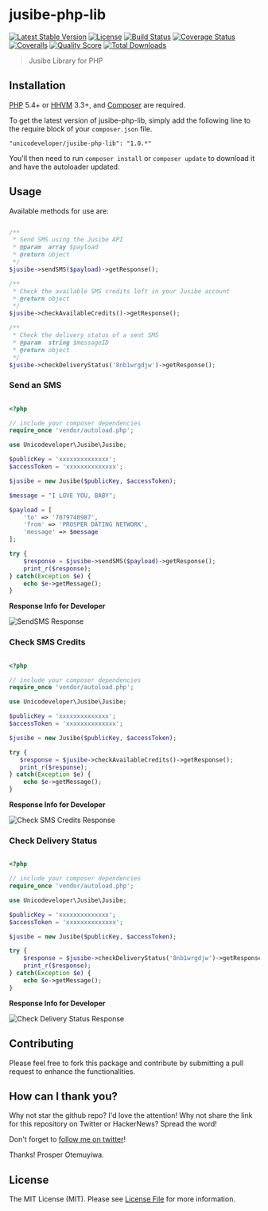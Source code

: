 # jusibe-php-lib

[![Latest Stable Version](https://poser.pugx.org/unicodeveloper/jusibe-php-lib/v/stable.svg)](https://packagist.org/packages/unicodeveloper/jusibe-php-lib)
[![License](https://poser.pugx.org/unicodeveloper/jusibe-php-lib/license.svg)](LICENSE.md)
[![Build Status](https://img.shields.io/travis/unicodeveloper/jusibe-php-lib.svg)](https://travis-ci.org/unicodeveloper/jusibe-php-lib)
[![Coverage Status](https://coveralls.io/repos/github/unicodeveloper/jusibe-php-lib/badge.svg?branch=master)](https://coveralls.io/github/unicodeveloper/jusibe-php-lib?branch=master)
[![Coveralls](https://img.shields.io/coveralls/jekyll/jekyll.svg?maxAge=2592000)](https://github.com/unicodeveloper/jusibe-php-lib/)
[![Quality Score](https://img.shields.io/scrutinizer/g/unicodeveloper/jusibe-php-lib.svg?style=flat-square)](https://scrutinizer-ci.com/g/unicodeveloper/jusibe-php-lib)
[![Total Downloads](https://img.shields.io/packagist/dt/unicodeveloper/jusibe-php-lib.svg?style=flat-square)](https://packagist.org/packages/unicodeveloper/jusibe-php-lib)

> Jusibe Library for PHP

## Installation

[PHP](https://php.net) 5.4+ or [HHVM](http://hhvm.com) 3.3+, and [Composer](https://getcomposer.org) are required.

To get the latest version of jusibe-php-lib, simply add the following line to the require block of your `composer.json` file.

```
"unicodeveloper/jusibe-php-lib": "1.0.*"
```

You'll then need to run `composer install` or `composer update` to download it and have the autoloader updated.


## Usage

Available methods for use are:
```php

/**
 * Send SMS using the Jusibe API
 * @param  array $payload
 * @return object
 */
$jusibe->sendSMS($payload)->getResponse();

/**
 * Check the available SMS credits left in your Jusibe account
 * @return object
 */
$jusibe->checkAvailableCredits()->getResponse();

/**
 * Check the delivery status of a sent SMS
 * @param  string $messageID
 * @return object
 */
$jusibe->checkDeliveryStatus('8nb1wrgdjw')->getResponse();
```

### Send an SMS

```php

<?php

// include your composer dependencies
require_once 'vendor/autoload.php';

use Unicodeveloper\Jusibe\Jusibe;

$publicKey = 'xxxxxxxxxxxxxx';
$accessToken = 'xxxxxxxxxxxxxx';

$jusibe = new Jusibe($publicKey, $accessToken);

$message = "I LOVE YOU, BABY";

$payload = [
    'to' => '7079740987',
    'from' => 'PROSPER DATING NETWORK',
    'message' => $message
];

try {
    $response = $jusibe->sendSMS($payload)->getResponse();
    print_r($response);
} catch(Exception $e) {
    echo $e->getMessage();
}

```

**Response Info for Developer**

![SendSMS Response](https://cloud.githubusercontent.com/assets/2946769/14465033/451179c4-00c9-11e6-881e-bcc92665fa7c.png)

### Check SMS Credits

```php

<?php

// include your composer dependencies
require_once 'vendor/autoload.php';

use Unicodeveloper\Jusibe\Jusibe;

$publicKey = 'xxxxxxxxxxxxxx';
$accessToken = 'xxxxxxxxxxxxxx';

$jusibe = new Jusibe($publicKey, $accessToken);

try {
   $response = $jusibe->checkAvailableCredits()->getResponse();
   print_r($response);
} catch(Exception $e) {
    echo $e->getMessage();
}

```

**Response Info for Developer**

![Check SMS Credits Response](https://cloud.githubusercontent.com/assets/2946769/14465412/d15361f8-00ca-11e6-8145-7cb8cd2b46d0.png)

### Check Delivery Status

```php

<?php

// include your composer dependencies
require_once 'vendor/autoload.php';

use Unicodeveloper\Jusibe\Jusibe;

$publicKey = 'xxxxxxxxxxxxxx';
$accessToken = 'xxxxxxxxxxxxxx';

$jusibe = new Jusibe($publicKey, $accessToken);

try {
    $response = $jusibe->checkDeliveryStatus('8nb1wrgdjw')->getResponse();
    print_r($response);
} catch(Exception $e) {
    echo $e->getMessage();
}

```

**Response Info for Developer**

![Check Delivery Status Response](https://cloud.githubusercontent.com/assets/2946769/14465686/bb61e3d2-00cb-11e6-9164-ec73665408f3.png)

## Contributing

Please feel free to fork this package and contribute by submitting a pull request to enhance the functionalities.

## How can I thank you?

Why not star the github repo? I'd love the attention! Why not share the link for this repository on Twitter or HackerNews? Spread the word!

Don't forget to [follow me on twitter](https://twitter.com/unicodeveloper)!

Thanks!
Prosper Otemuyiwa.

## License

The MIT License (MIT). Please see [License File](LICENSE.md) for more information.
